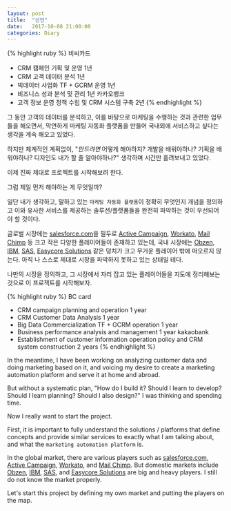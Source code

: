 ```yaml
---
layout: post
title:  "선언"
date:   2017-10-08 21:00:00
categories: Diary 
---
```


{% highlight ruby %}
비씨카드 
- CRM 캠페인 기획 및 운영 1년
- CRM 고객 데이터 분석 1년
- 빅데이터 사업화 TF + GCRM 운영 1년
- 비즈니스 성과 분석 및 관리 1년
카카오뱅크 
- 고객 정보 운영 정책 수립 및 CRM 시스템 구축 2년 
{% endhighlight %}

그 동안 고객의 데이터를 분석하고, 이를 바탕으로 마케팅을 수행하는 것과 관련한 업무들을 해오면서, 막연하게 마케팅 자동화 플랫폼을 만들어 국내외에 서비스하고 싶다는 생각을 계속 해오고 있었다. 

하지만 체계적인 계획없이, "*만드려면* 어떻게 해야하지? 개발을 배워야하나? 기획을 배워야하나? 디자인도 내가 할 줄 알아야하나?" 생각하며 시간만 흘려보내고 있었다.

이제 진짜 제대로 프로젝트를 시작해보려 한다.

그럼 제일 먼저 해야하는 게 무엇일까?

일단 내가 생각하고, 말하고 있는 `마케팅 자동화 플랫폼`이 정확히 무엇인지 개념을 정의하고 이와 유사한 서비스를 제공하는 솔루션/플랫폼들을 완전히 파악하는 것이 우선되어야 할 것이다.

글로벌 시장에는 [salesforce.com]을 필두로 [Active Campaign], [Workato], [Mail Chimp] 등 크고 작은 다양한 플레이어들이 존재하고 있는데, 국내 시장에는 [Obzen], [IBM], [SAS], [Easycore Solutions] 같은 덩치가 크고 무거운 플레이어 밖에 떠오르지 않는다. 아직 나 스스로 제대로 시장을 파악하지 못하고 있는 상태일 테다. 

나만의 시장을 정의하고, 그 시장에서 자리 잡고 있는 플레이어들을 지도에 정리해보는 것으로 이 프로젝트를 시작해보자.


{% highlight ruby %}
BC card 
- CRM campaign planning and operation 1 year
- CRM Customer Data Analysis 1 year
- Big Data Commercialization TF + GCRM ​​operation 1 year
- Business performance analysis and management 1 year
kakaobank 
- Establishment of customer information operation policy and CRM system construction 2 years
{% endhighlight %}

In the meantime, I have been working on analyzing customer data and doing marketing based on it, and voicing my desire to create a marketing automation platform and serve it at home and abroad.

But without a systematic plan, "How do I build it? Should I learn to develop? Should I learn planning? Should I also design?" I was thinking and spending time.

Now I really want to start the project.

First, it is important to fully understand the solutions / platforms that define concepts and provide similar services to exactly what I am talking about, and what the `marketing automation platform` is.

In the global market, there are various players such as [salesforce.com], [Active Campaign], [Workato], and [Mail Chimp]. But domestic markets include [Obzen], [IBM], [SAS], and [Easycore Solutions] are big and heavy players. I still do not know the market properly.

Let's start this project by defining my own market and putting the players on the map.

[salesforce.com]: https://www.salesforce.com
[Workato]: https://www.workato.com
[Active CAmpaign]: https://www.activecampaign.com
[Mail Chimp]: www.mailchimp.com
[Obzen]: www.obzen.com/
[IBM]: https://www.ibm.com/kr-ko/marketplace/digital-marketing-and-lead-management
[SAS]: https://www.sas.com/ko_kr/software/customer-intelligence/marketing-automation.html
[Easycore Solutions]: http://coresolutions.co.kr/campaign-manager/





